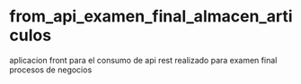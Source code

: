 # from_api_examen_final_almacen_articulos
aplicacion front para el consumo de api rest realizado para examen final procesos de negocios

